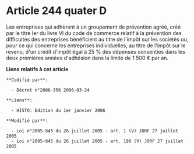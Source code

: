 # Article 244 quater D

Les entreprises qui adhèrent à un groupement de prévention agréé, créé par le titre Ier du livre VI du code de commerce
relatif à la prévention des difficultés des entreprises bénéficient au titre de l'impôt sur les sociétés ou, pour ce qui
concerne les entreprises individuelles, au titre de l'impôt sur le revenu, d'un crédit d'impôt égal à 25 % des dépenses
consenties dans les deux premières années d'adhésion dans la limite de 1 500 € par an.

**Liens relatifs à cet article**

	**Codifié par**:

	  - Décret n°2006-356 2006-03-24

	**Liens**:

	  - HISTO: Edition du 1er janvier 2006

	**Modifié par**:

	  - Loi n°2005-845 du 26 juillet 2005 - art. 1 (V) JORF 27 juillet 2005
	  - Loi n°2005-845 du 26 juillet 2005 - art. 190 (V) JORF 27 juillet 2005
